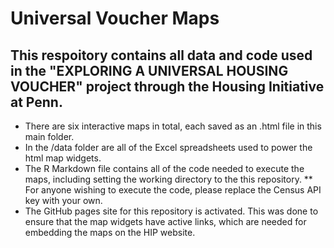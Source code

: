 # Universal Voucher Maps
## This respoitory contains all data and code used in the "EXPLORING A UNIVERSAL HOUSING VOUCHER" project through the Housing Initiative at Penn.

* There are six interactive maps in total, each saved as an .html file in this main folder. 
* In the /data folder are all of the Excel spreadsheets used to power the html map widgets.
* The R Markdown file contains all of the code needed to execute the maps, including setting the working directory to the this repository. 
** For anyone wishing to execute the code, please replace the Census API key with your own.
* The GitHub pages site for this repository is activated. This was done to ensure that the map widgets have active links, which are needed for embedding the maps on the HIP website.
